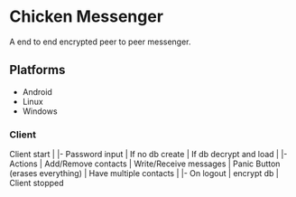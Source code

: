 # Chicken Messenger

A end to end encrypted peer to peer messenger.

## Platforms 

- Android
- Linux
- Windows

### Client 

Client start 
|
|- Password input
|  If no db create
|  If db decrypt and load
|
|- Actions 
|   Add/Remove contacts 
|   Write/Receive messages
|   Panic Button (erases everything)
|   Have multiple contacts 
|
|- On logout 
|  encrypt db
|
Client stopped
